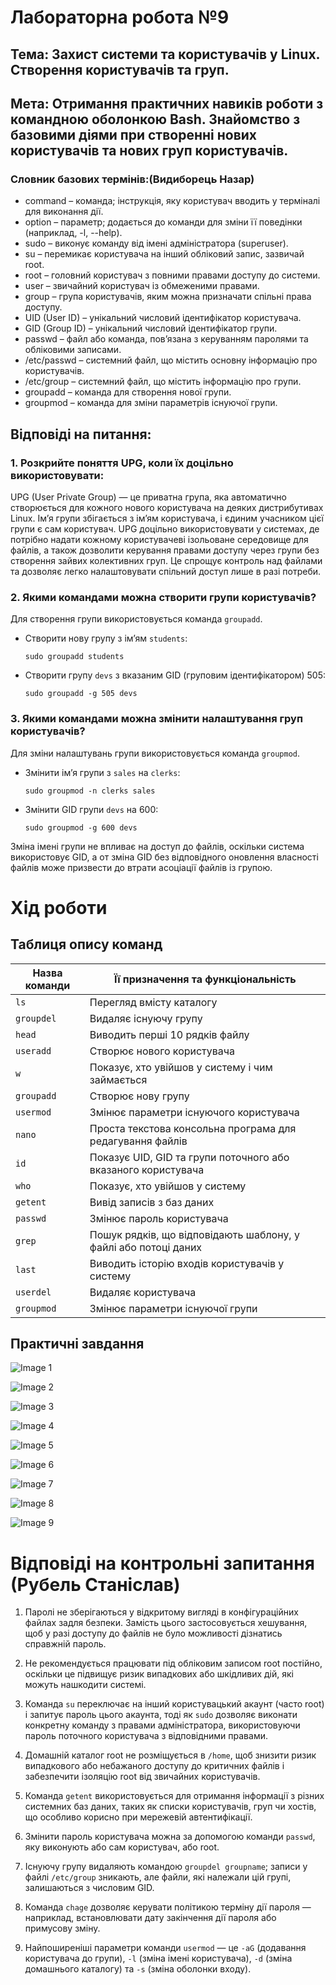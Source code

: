 # Лабораторна робота №9

## Тема: Захист системи та користувачів у Linux. Створення користувачів та груп.

## Мета: Отримання практичних навиків роботи з командною оболонкою Bash. Знайомство з базовими діями при створенні нових користувачів та нових груп користувачів.

### Словник базових термінів:(Видиборець Назар)
- command – команда; інструкція, яку користувач вводить у терміналі для виконання дії.
- option – параметр; додається до команди для зміни її поведінки (наприклад, -l, --help).
- sudo – виконує команду від імені адміністратора (superuser).
- su – перемикає користувача на інший обліковий запис, зазвичай root.
- root – головний користувач з повними правами доступу до системи.
- user – звичайний користувач із обмеженими правами.
- group – група користувачів, яким можна призначати спільні права доступу.
- UID (User ID) – унікальний числовий ідентифікатор користувача.
- GID (Group ID) – унікальний числовий ідентифікатор групи.
- passwd – файл або команда, пов’язана з керуванням паролями та обліковими записами.
- /etc/passwd – системний файл, що містить основну інформацію про користувачів.
- /etc/group – системний файл, що містить інформацію про групи.
- groupadd – команда для створення нової групи.
- groupmod – команда для зміни параметрів існуючої групи.

## Відповіді на питання:

### 1. Розкрийте поняття UPG, коли їх доцільно використовувати:
UPG (User Private Group) — це приватна група, яка автоматично створюється для кожного нового користувача на деяких дистрибутивах Linux. Ім’я групи збігається з ім’ям користувача, і єдиним учасником цієї групи є сам користувач. UPG доцільно використовувати у системах, де потрібно надати кожному користувачеві ізольоване середовище для файлів, а також дозволити керування правами доступу через групи без створення зайвих колективних груп. Це спрощує контроль над файлами та дозволяє легко налаштовувати спільний доступ лише в разі потреби.

### 2. Якими командами можна створити групи користувачів? 
Для створення групи використовується команда `groupadd`.

* Створити нову групу з ім’ям `students`:

  ```
  sudo groupadd students
  ```
* Створити групу `devs` з вказаним GID (груповим ідентифікатором) 505:

  ```
  sudo groupadd -g 505 devs
  ```

### 3. Якими командами можна змінити налаштування груп користувачів? 
Для зміни налаштувань групи використовується команда `groupmod`.

* Змінити ім’я групи з `sales` на `clerks`:

  ```
  sudo groupmod -n clerks sales
  ```
* Змінити GID групи `devs` на 600:

  ```
  sudo groupmod -g 600 devs
  ```

Зміна імені групи не впливає на доступ до файлів, оскільки система використовує GID, а от зміна GID без відповідного оновлення власності файлів може призвести до втрати асоціації файлів із групою.

# Хід роботи

## Таблиця опису команд

| **Назва команди** | **Її призначення та функціональність**                          |
| ----------------- | --------------------------------------------------------------- |
| `ls`              | Перегляд вмісту каталогу                                        |
| `groupdel`        | Видаляє існуючу групу                                           |
| `head`            | Виводить перші 10 рядків файлу                                  |
| `useradd`         | Створює нового користувача                                      |
| `w`               | Показує, хто увійшов у систему і чим займається                 |
| `groupadd`        | Створює нову групу                                              |
| `usermod`         | Змінює параметри існуючого користувача                          |
| `nano`            | Проста текстова консольна програма для редагування файлів       |
| `id`              | Показує UID, GID та групи поточного або вказаного користувача   |
| `who`             | Показує, хто увійшов у систему                                  |
| `getent`          | Вивід записів з баз даних                                       |
| `passwd`          | Змінює пароль користувача                                       |
| `grep`            | Пошук рядків, що відповідають шаблону, у файлі або потоці даних |
| `last`            | Виводить історію входів користувачів у систему                  |
| `userdel`         | Видаляє користувача                                             |
| `groupmod`        | Змінює параметри існуючої групи                                 |

## Практичні завдання

![Image](https://github.com/user-attachments/assets/4adb3079-9f0c-4855-a6e0-db53315b02b1)   1

![Image](https://github.com/user-attachments/assets/c46c0a6d-ea1b-4cf4-b543-a15ebf210525)   2

![Image](https://github.com/user-attachments/assets/1a2b0bd3-9410-49b4-bff0-290b1d8b59cf)   3

![Image](https://github.com/user-attachments/assets/80b402a5-c5f5-4da1-8652-59899e53fd2a)   4 

![Image](https://github.com/user-attachments/assets/951a46ee-2503-403e-a351-d4af85f33d98)   5

![Image](https://github.com/user-attachments/assets/6fd8f803-8c7f-436a-997e-88bc387cf8f3)   6

![Image](https://github.com/user-attachments/assets/8e8db432-2c6f-4789-a7a8-3ff4bc272b3a)   7

![Image](https://github.com/user-attachments/assets/18100f3a-c7eb-4894-9285-2b550149a777)   8  

![Image](https://github.com/user-attachments/assets/320f31f7-faec-41c5-a847-7423032c7451)   9





# Відповіді на контрольні запитання (Рубель Станіслав)

1. Паролі не зберігаються у відкритому вигляді в конфігураційних файлах задля безпеки. Замість цього застосовується хешування, щоб у разі доступу до файлів не було можливості дізнатись справжній пароль.

2. Не рекомендується працювати під обліковим записом root постійно, оскільки це підвищує ризик випадкових або шкідливих дій, які можуть нашкодити системі.

3. Команда `su` переключає на інший користувацький акаунт (часто root) і запитує пароль цього акаунта, тоді як `sudo` дозволяє виконати конкретну команду з правами адміністратора, використовуючи пароль поточного користувача з відповідними правами.

4. Домашній каталог root не розміщується в `/home`, щоб знизити ризик випадкового або небажаного доступу до критичних файлів і забезпечити ізоляцію root від звичайних користувачів.

5. Команда `getent` використовується для отримання інформації з різних системних баз даних, таких як списки користувачів, груп чи хостів, що особливо корисно при мережевій автентифікації.

6. Змінити пароль користувача можна за допомогою команди `passwd`, яку виконують або сам користувач, або root.

7. Існуючу групу видаляють командою `groupdel groupname`; записи у файлі `/etc/group` зникають, але файли, які належали цій групі, залишаються з числовим GID.

8. Команда `chage` дозволяє керувати політикою терміну дії пароля — наприклад, встановлювати дату закінчення дії пароля або примусову зміну.

9. Найпоширеніші параметри команди `usermod` — це `-aG` (додавання користувача до групи), `-l` (зміна імені користувача), `-d` (зміна домашнього каталогу) та `-s` (зміна оболонки входу).


